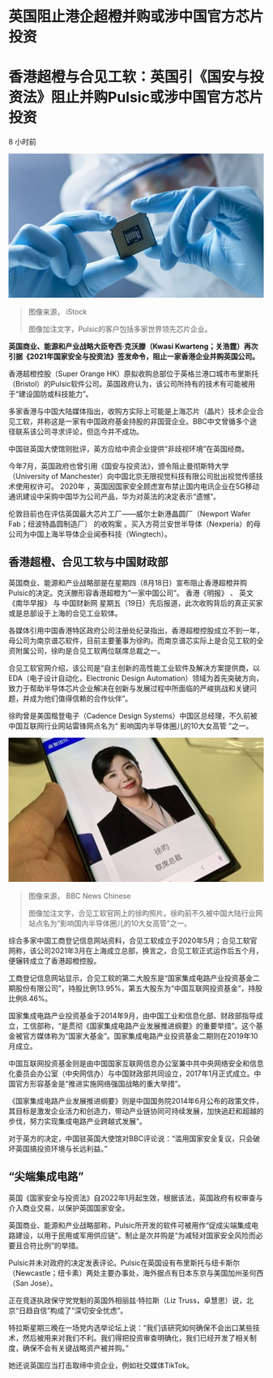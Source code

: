 # 英国阻止港企超橙并购或涉中国官方芯片投资

#  香港超橙与合见工软：英国引《国安与投资法》阻止并购Pulsic或涉中国官方芯片投资

8 小时前

![电脑芯片](_126360202_gettyimages-823447826.jpg)

> 图像来源，  iStock
>
> 图像加注文字，Pulsic的客户包括多家世界领先芯片企业。

**英国商业、能源和产业战略大臣夸西·克沃滕（Kwasi Kwarteng；关浩霆）再次引据《2021年国家安全与投资法》签发命令，阻止一家香港企业并购英国公司。**

香港超橙控股（Super Orange HK）原拟收购总部位于英格兰港口城市布里斯托（Bristol）的Pulsic软件公司。英国政府认为，该公司所持有的技术有可能被用于“建设国防或科技能力”。

多家香港与中国大陆媒体指出，收购方实际上可能是上海芯片（晶片）技术企业合见工软，并称这是一家有中国政府基金持股的非国营企业。BBC中文曾循多个途径联系该公司寻求评论，但迄今并不成功。

中国驻英国大使馆则批评，英方应给中资企业提供“非歧视环境”在英国经商。

今年7月，英国政府也曾引用《国安与投资法》，颁令阻止曼彻斯特大学（University of Manchester）向中国北京无限视觉科技有限公司批出视觉传感技术使用权许可。
 2020年  ，英国因国家安全顾虑宣布禁止国内电讯企业在5G移动通讯建设中采购中国华为公司产品，华为对英法的决定表示“遗憾”。

伦敦目前也在评估英国最大芯片工厂——威尔士新港晶圆厂（Newport Wafer Fab；纽波特晶圆制造厂） 的收购案  。买入方荷兰安世半导体（Nexperia）的母公司为中国上海半导体企业闻泰科技（Wingtech）。

##  香港超橙、合见工软与中国财政部

英国商业、能源和产业战略部是在星期四（8月18日）宣布阻止香港超橙并购Pulsic的决定。克沃滕形容香港超橙为“一家中国公司”。
 香港《明报》  、 英文《南华早报》  与 中国财新网  星期五（19日）先后报道，此次收购背后的真正买家或是总部设于上海的合见工业软体。

各媒体引用中国香港特区政府公司注册处纪录指出，香港超橙控股成立不到一年，母公司为南京谱芯软件，目前主要董事为徐昀。而南京谱芯实际上是合见工软的全资附属公司，徐昀是合见工软两位联席总裁之一。

合见工软官网介绍，该公司是“自主创新的高性能工业软件及解决方案提供商，以EDA（电子设计自动化，Electronic Design Automation）领域为首先突破方向，致力于帮助半导体芯片企业解决在创新与发展过程中所面临的严峻挑战和关键问题，并成为他们值得信赖的合作伙伴”。

徐昀曾是美国楷登电子（Cadence Design Systems）中国区总经理，不久前被中国互联网行业网站雷锋网点名为“ 影响国内半导体圈儿的10大女高管  ”之一。

![合见工软官网上的徐昀照片](_126386283_be80465d-a05d-45f9-89d2-bc297bf3115c.jpg)

> 图像来源，  BBC News Chinese
>
> 图像加注文字，合见工软官网上的徐昀照片。徐昀前不久被中国大陆行业网站点名为“影响国内半导体圈儿的10大女高管”之一。

综合多家中国工商登记信息网站资料，合见工软成立于2020年5月；合见工软官网称，该公司2021年3月在上海成立总部，换言之，合见工软正式运作后五个月，便辗转成立了香港超橙控股。


工商登记信息网站显示，合见工软的第二大股东是“国家集成电路产业投资基金二期股份有限公司”，持股比例13.95%，第五大股东为“中国互联网投资基金”，持股比例8.46%。

国家集成电路产业投资基金于2014年9月，由中国工业和信息化部、财政部指导成立，工信部称，“是贯彻《国家集成电路产业发展推进纲要》的重要举措”。这个基金被官方媒体称为“国家大基金”。国家集成电路产业投资基金二期则在2019年10月成立。

中国互联网投资基金则是由中国国家互联网信息办公室兼中共中央网络安全和信息化委员会办公室（中央网信办）与中国财政部共同设立，2017年1月正式成立。中国官方形容基金是“推进实施网络强国战略的重大举措”。

《国家集成电路产业发展推进纲要》则是中国国务院2014年6月公布的政策文件，其目标是激发企业活力和创造力，带动产业链协同可持续发展，加快追赶和超越的步伐，努力实现集成电路产业跨越式发展”。

对于英方的决定，中国驻英国大使馆对BBC评论说：“滥用国家安全复议，只会破坏英国搞投资环境与长远利益。”

##  “尖端集成电路”

英国《国家安全与投资法》自2022年1月起生效，根据该法，英国政府有权审查与介入商业交易，以保护英国国家安全。

英国商业、能源和产业战略部称，Pulsic所开发的软件可被用作“促成尖端集成电路建设，以用于民用或军用供应链”。制止是次并购是“为减轻对国家安全风险而必要且合符比例”的举措。

Pulsic并未对政府的决定发表评论。Pulsic在英国设有布里斯托与纽卡斯尔（Newcastle；纽卡素）两处主要办事处，海外据点有日本东京与美国加州圣何西（San Jose）。

正在竞逐执政保守党党魁的英国外相丽兹·特拉斯（Liz Truss，卓慧思）说，北京“日趋自信”构成了“深切安全忧虑”。

特拉斯星期三晚在一场党内选举论坛上说：“我们该研究如何确保不会出口某些技术，然后被用来对我们不利。我们得把投资审查明确化，我们已经开发了相关制度，确保不会有关键战略资产被并购。”

她还说英国应当打击取缔中资企业，例如社交媒体TikTok。


